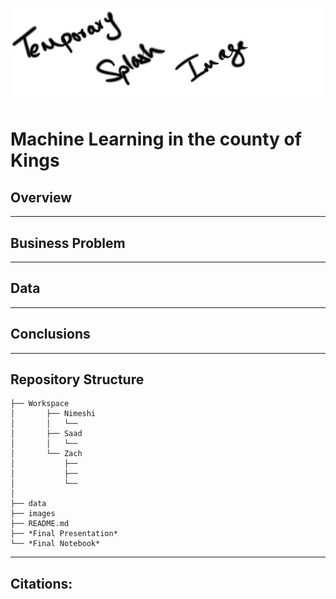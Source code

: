 ![img](./images/SplashHeader.jpg)
# Machine Learning in the county of Kings

## Overview
---
## Business Problem
---
## Data
---
## Conclusions
---
## Repository Structure
```
├── Workspace  
│       ├── Nimeshi
│       │   └── 
│       ├── Saad
│       │   └── 
│       └── Zach
│           ├── 
│           ├── 
│           └── 
│
├── data
├── images
├── README.md
├── *Final Presentation*
└── *Final Notebook*
```
---
## Citations: